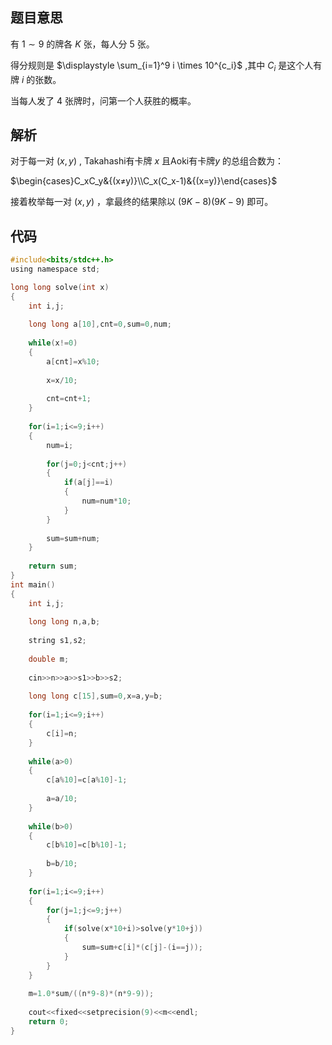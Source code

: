 ## 题目意思

有 $1\sim9$ 的牌各 $K$ 张，每人分 $5$ 张。

得分规则是 $\displaystyle \sum_{i=1}^9 i \times 10^{c_i}$ ,其中 $C_i$ 是这个人有牌 $i$ 的张数。

当每人发了 $4$ 张牌时，问第一个人获胜的概率。

## 解析

对于每一对 $(x,y)$ , Takahashi有卡牌 $x$ 且Aoki有卡牌$y$ 的总组合数为：

$\begin{cases}C_xC_y&{(x≠y)}\\C_x(C_x-1)&{(x=y)}\end{cases}$

接着枚举每一对 $(x,y)$ ，拿最终的结果除以 $(9K-8)(9K-9)$ 即可。

## 代码

```c
#include<bits/stdc++.h>
using namespace std;

long long solve(int x)
{
	int i,j;
	
	long long a[10],cnt=0,sum=0,num;
	
	while(x!=0)
	{
		a[cnt]=x%10;
		
		x=x/10;
		
		cnt=cnt+1;
	}
	
	for(i=1;i<=9;i++)
	{
		num=i;
		
		for(j=0;j<cnt;j++)
		{
			if(a[j]==i)
			{
				num=num*10;
			}
		}
		
		sum=sum+num;
	}
	
	return sum;
}
int main()
{
	int i,j;
	
	long long n,a,b;
	
	string s1,s2;
	
	double m;
	
	cin>>n>>a>>s1>>b>>s2;
	
	long long c[15],sum=0,x=a,y=b;
	
	for(i=1;i<=9;i++)
	{
		c[i]=n;
	}
	
	while(a>0)
	{
		c[a%10]=c[a%10]-1;
		
		a=a/10;
	}
	
	while(b>0)
	{
		c[b%10]=c[b%10]-1;
		
		b=b/10;
	}
	
	for(i=1;i<=9;i++)
	{
		for(j=1;j<=9;j++)
		{
			if(solve(x*10+i)>solve(y*10+j))
			{
				sum=sum+c[i]*(c[j]-(i==j));
			}
		}
	}
	
	m=1.0*sum/((n*9-8)*(n*9-9));
	
	cout<<fixed<<setprecision(9)<<m<<endl;
	return 0;
}
```

